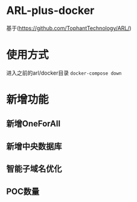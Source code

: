 # ARL-plus-docker
基于(https://github.com/TophantTechnology/ARL/)

# 使用方式
进入之前的arl/docker目录
```docker-compose down```

# 新增功能
## 新增OneForAll
## 新增中央数据库
## 智能子域名优化
## POC数量
